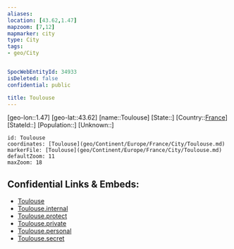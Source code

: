 ```yaml
---
aliases: 
location: [43.62,1.47]
mapzoom: [7,12] 
mapmarker: city 
type: City
tags:
- geo/City


SpocWebEntityId: 34933
isDeleted: false
confidential: public

title: Toulouse
---
```

[geo-lon::1.47]
[geo-lat::43.62]
[name::Toulouse]
[State::]
[Country::[France](geo/Continent/Europe/France.md)]
[StateId::]
[Population::]
[Unknown::]


```leaflet
id: Toulouse
coordinates: [Toulouse](geo/Continent/Europe/France/City/Toulouse.md)
markerFile: [Toulouse](geo/Continent/Europe/France/City/Toulouse.md)
defaultZoom: 11 
maxZoom: 18
```


## Confidential Links & Embeds: 
- [Toulouse](../../../../../../_public/geo/Continent/Europe/France/City/Toulouse.md) 
- [Toulouse.internal](../../../../../../_internal/geo/Continent/Europe/France/City/Toulouse.internal.md) 
- [Toulouse.protect](../../../../../../_protect/geo/Continent/Europe/France/City/Toulouse.protect.md) 
- [Toulouse.private](../../../../../../_private/geo/Continent/Europe/France/City/Toulouse.private.md) 
- [Toulouse.personal](../../../../../../_personal/geo/Continent/Europe/France/City/Toulouse.personal.md) 
- [Toulouse.secret](../../../../../../_secret/geo/Continent/Europe/France/City/Toulouse.secret.md) 
